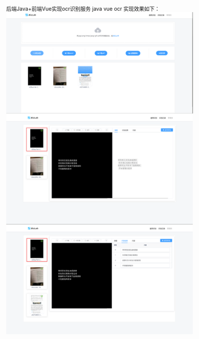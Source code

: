 后端Java+前端Vue实现ocr识别服务 java vue ocr
实现效果如下：
![image](https://github.com/dev2team/ibzocr/blob/master/ImagesFolderForReadMe/shibiezhong.png)
![image](https://github.com/dev2team/ibzocr/blob/master/ImagesFolderForReadMe/xiangqing.png)
![image](https://github.com/dev2team/ibzocr/blob/master/ImagesFolderForReadMe/shibiejieguo.png)

